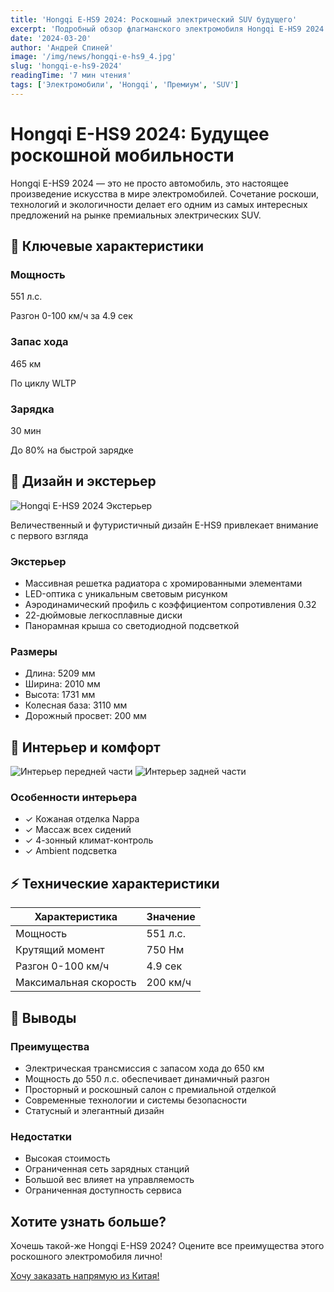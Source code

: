 ```yaml
---
title: 'Hongqi E-HS9 2024: Роскошный электрический SUV будущего'
excerpt: 'Подробный обзор флагманского электромобиля Hongqi E-HS9 2024'
date: '2024-03-20'
author: 'Андрей Спиней'
image: '/img/news/hongqi-e-hs9_4.jpg'
slug: 'hongqi-e-hs9-2024'
readingTime: '7 мин чтения'
tags: ['Электромобили', 'Hongqi', 'Премиум', 'SUV']
---
```


<div className="prose prose-lg max-w-none">

# Hongqi E-HS9 2024: Будущее роскошной мобильности

<div className="bg-gradient-to-r from-purple-100 to-red-100 p-6 rounded-xl my-8">
    <p className="text-xl leading-relaxed">
        Hongqi E-HS9 2024 — это не просто автомобиль, это настоящее произведение искусства в мире электромобилей. 
        Сочетание роскоши, технологий и экологичности делает его одним из самых интересных предложений на рынке премиальных электрических SUV.
    </p>
</div>

## 🚀 Ключевые характеристики

<div className="grid grid-cols-1 md:grid-cols-3 gap-6 my-8">
    <div className="bg-white p-6 rounded-xl shadow-lg">
        <h3 className="text-xl font-bold mb-2">Мощность</h3>
        <p className="text-3xl font-bold text-red-600">551 л.с.</p>
        <p className="text-gray-600">Разгон 0-100 км/ч за 4.9 сек</p>
    </div>
    <div className="bg-white p-6 rounded-xl shadow-lg">
        <h3 className="text-xl font-bold mb-2">Запас хода</h3>
        <p className="text-3xl font-bold text-red-600">465 км</p>
        <p className="text-gray-600">По циклу WLTP</p>
    </div>
    <div className="bg-white p-6 rounded-xl shadow-lg">
        <h3 className="text-xl font-bold mb-2">Зарядка</h3>
        <p className="text-3xl font-bold text-red-600">30 мин</p>
        <p className="text-gray-600">До 80% на быстрой зарядке</p>
    </div>
</div>

## 🎯 Дизайн и экстерьер

<div className="my-8">
    <img src="/img/news/hongqi-e-hs9_4.jpg" alt="Hongqi E-HS9 2024 Экстерьер" className="rounded-xl shadow-lg w-full" />
    <p className="text-center text-gray-600 mt-2 italic">
        Величественный и футуристичный дизайн E-HS9 привлекает внимание с первого взгляда
    </p>
</div>

<div className="grid grid-cols-1 md:grid-cols-2 gap-8 my-8">
    <div>
        <h3 className="text-xl font-bold mb-4">Экстерьер</h3>
        <ul className="list-disc pl-6 space-y-2">
            <li>Массивная решетка радиатора с хромированными элементами</li>
            <li>LED-оптика с уникальным световым рисунком</li>
            <li>Аэродинамический профиль с коэффициентом сопротивления 0.32</li>
            <li>22-дюймовые легкосплавные диски</li>
            <li>Панорамная крыша со светодиодной подсветкой</li>
        </ul>
    </div>
    <div>
        <h3 className="text-xl font-bold mb-4">Размеры</h3>
        <ul className="list-disc pl-6 space-y-2">
            <li>Длина: 5209 мм</li>
            <li>Ширина: 2010 мм</li>
            <li>Высота: 1731 мм</li>
            <li>Колесная база: 3110 мм</li>
            <li>Дорожный просвет: 200 мм</li>
        </ul>
    </div>
</div>

## 💺 Интерьер и комфорт

<div className="grid grid-cols-1 md:grid-cols-2 gap-8 my-8">
    <img src="/img/blog/hongqi-e-hs9-interior-front.jpg" alt="Интерьер передней части" className="rounded-xl shadow-lg" />
    <img src="/img/blog/hongqi-e-hs9-interior-rear.jpg" alt="Интерьер задней части" className="rounded-xl shadow-lg" />
</div>

<div className="bg-gray-50 p-6 rounded-xl my-8">
    <h3 className="text-2xl font-bold mb-4">Особенности интерьера</h3>
    <ul className="grid grid-cols-1 md:grid-cols-2 gap-4">
        <li className="flex items-center gap-2">
            <span className="text-red-600">✓</span>
            Кожаная отделка Nappa
        </li>
        <li className="flex items-center gap-2">
            <span className="text-red-600">✓</span>
            Массаж всех сидений
        </li>
        <li className="flex items-center gap-2">
            <span className="text-red-600">✓</span>
            4-зонный климат-контроль
        </li>
        <li className="flex items-center gap-2">
            <span className="text-red-600">✓</span>
            Ambient подсветка
        </li>
    </ul>
</div>

## ⚡ Технические характеристики

<table className="min-w-full bg-white rounded-xl overflow-hidden shadow-lg my-8">
    <thead className="bg-gray-50">
        <tr>
            <th className="px-6 py-3 text-left">Характеристика</th>
            <th className="px-6 py-3 text-left">Значение</th>
        </tr>
    </thead>
    <tbody>
        <tr>
            <td className="px-6 py-4">Мощность</td>
            <td className="px-6 py-4">551 л.с.</td>
        </tr>
        <tr className="bg-gray-50">
            <td className="px-6 py-4">Крутящий момент</td>
            <td className="px-6 py-4">750 Нм</td>
        </tr>
        <tr>
            <td className="px-6 py-4">Разгон 0-100 км/ч</td>
            <td className="px-6 py-4">4.9 сек</td>
        </tr>
        <tr className="bg-gray-50">
            <td className="px-6 py-4">Максимальная скорость</td>
            <td className="px-6 py-4">200 км/ч</td>
        </tr>
    </tbody>
</table>

## 🎯 Выводы

<div className="grid grid-cols-1 md:grid-cols-2 gap-8 my-8">
    <div className="bg-green-50 p-6 rounded-xl">
        <h3 className="text-2xl font-bold mb-4 text-green-700">Преимущества</h3>
        <ul className="list-disc ml-6 space-y-2">
            <li>Электрическая трансмиссия с запасом хода до 650 км</li>
            <li>Мощность до 550 л.с. обеспечивает динамичный разгон</li>
            <li>Просторный и роскошный салон с премиальной отделкой</li>
            <li>Современные технологии и системы безопасности</li>
            <li>Статусный и элегантный дизайн</li>
        </ul>
    </div>
    <div className="bg-red-50 p-6 rounded-xl">
        <h3 className="text-2xl font-bold mb-4 text-red-700">Недостатки</h3>
        <ul className="list-disc ml-6 space-y-2">
            <li>Высокая стоимость</li>
            <li>Ограниченная сеть зарядных станций</li>
            <li>Большой вес влияет на управляемость</li>
            <li>Ограниченная доступность сервиса</li>
        </ul>
    </div>
</div>

<div className="bg-gradient-to-r from-purple-100 to-red-100 p-8 rounded-xl my-12">
    <h2 className="text-2xl font-bold mb-4">Хотите узнать больше?</h2>
    <p className="text-lg mb-6 text-gray-600">
        Хочешь такой-же Hongqi E-HS9 2024? Оцените все преимущества этого роскошного электромобиля лично!
    </p>
    <a
        href="/contacts"
        className="inline-block px-8 py-4 text-white rounded-full hover:bg-red-700 transition-colors"
    >
        Хочу заказать напрямую из Китая!
    </a>
</div>

</div>
